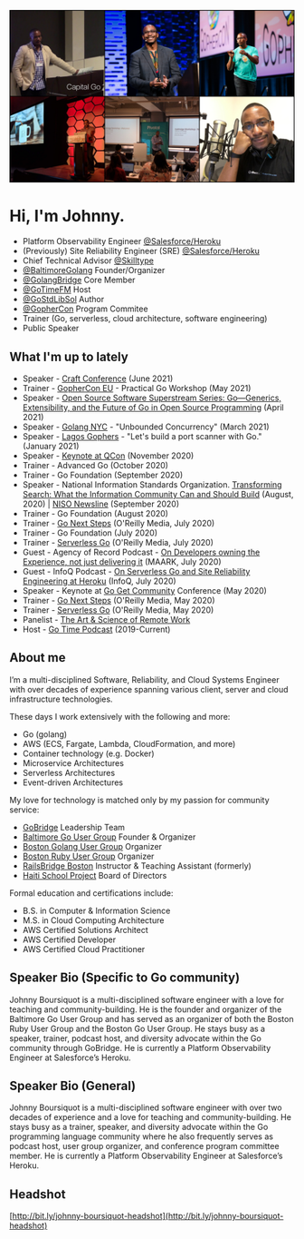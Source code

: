 ![Johnny Boursiquot](https://github.com/jboursiquot/jboursiquot/blob/master/static/images/collage.jpg)

# Hi, I'm Johnny.

* Platform Observability Engineer [@Salesforce/Heroku](https://twitter.com/Heroku)
* (Previously) Site Reliability Engineer (SRE) [@Salesforce/Heroku](https://twitter.com/Heroku)
* Chief Technical Advisor [@Skilltype](https://twitter.com/skilltype)
* [@BaltimoreGolang](https://twitter.com/BaltimoreGolang) Founder/Organizer
* [@GolangBridge](https://twitter.com/GolangBridge) Core Member
* [@GoTimeFM](https://twitter.com/GoTimeFM) Host
* [@GoStdLibSol](https://twitter.com/GoStdLibSol) Author
* [@GopherCon](https://twitter.com/gophercon) Program Commitee
* Trainer (Go, serverless, cloud architecture, software engineering)
* Public Speaker

## What I'm up to lately

* Speaker - [Craft Conference](https://craft-conf.com/speaker/JohnnyBoursiquot) (June 2021)
* Trainer - [GopherCon EU](https://gophercon.eu/) - Practical Go Workshop (May 2021)
* Speaker - [Open Source Software Superstream Series: Go—Generics, Extensibility, and the Future of Go in Open Source Programming](https://www.oreilly.com/attend/open-source-software-superstream-series-gogenerics-extensibility-and-the-future-of-go-in-open-source-programming/0636920053215/0636920053214/) (April 2021)
* Speaker - [Golang NYC](https://www.meetup.com/golanguagenewyork/events/276460855) - "Unbounded Concurrency" (March 2021) 
* Speaker - [Lagos Gophers](https://www.meetup.com/GolangNigeria/events/274776873) - "Let's build a port scanner with Go." (January 2021)
* Speaker - [Keynote at QCon](https://plus.qconferences.com/plus2020/speakers/johnny-boursiquot) (November 2020)
* Trainer - Advanced Go (October 2020)
* Trainer - Go Foundation (September 2020)
* Speaker - National Information Standards Organization. [Transforming Search: What the Information Community Can and Should Build](https://www.niso.org/niso-io/2020/09/privacy-and-effective-search-experience-johnny-boursiquot) (August, 2020) | [NISO Newsline](https://nationalinformationstandardsorganization.cmail19.com/t/ViewEmail/j/2F5C83CD4A4E02CD2540EF23F30FEDED/A1281FF9892A439F46778398EADC2510) (September 2020) 
* Trainer - Go Foundation (August 2020)
* Trainer - [Go Next Steps](https://learning.oreilly.com/live-training/courses/go-next-steps/0636920433330) (O'Reilly Media, July 2020)
* Trainer - Go Foundation (July 2020)
* Trainer - [Serverless Go](https://t.co/ZN1VkaYPjU?amp=1) (O'Reilly Media, July 2020)
* Guest - Agency of Record Podcast - [On Developers owning the Experience, not just delivering it](https://aor.maark.com/episode/johnny-boursiquot) (MAARK, July 2020)
* Guest - InfoQ Podcast - [On Serverless Go and Site Reliability Engineering at Heroku](https://www.infoq.com/podcasts/serverless-go-site-reliability-engineering/) (InfoQ, July 2020)
* Speaker - Keynote at [Go Get Community]((https://www.gogetcommunity.com/speakers/johnny-boursiquot/)) Conference (May 2020)
* Trainer - [Go Next Steps](https://learning.oreilly.com/live-training/courses/go-next-steps/0636920386711/) (O'Reilly Media, May 2020)
* Trainer - [Serverless Go](https://learning.oreilly.com/live-training/courses/serverless-go/0636920407034/) (O'Reilly Media, May 2020)
* Panelist - [The Art & Science of Remote Work](https://www.linkedin.com/events/theart-scienceofremotework/)
* Host - [Go Time Podcast](https://changelog.com/gotime) (2019-Current)

## About me

I’m a multi-disciplined Software, Reliability, and Cloud Systems Engineer with over decades of experience spanning various client, server and cloud infrastructure technologies. 

These days I work extensively with the following and more:

* Go (golang)
* AWS (ECS, Fargate, Lambda, CloudFormation, and more)
* Container technology (e.g. Docker)
* Microservice Architectures
* Serverless Architectures
* Event-driven Architectures

My love for technology is matched only by my passion for community service:

* [GoBridge](http://golangbridge.org/) Leadership Team
* [Baltimore Go User Group](http://baltimoregolang.org/) Founder & Organizer
* [Boston Golang User Group](http://bostongolang.org/) Organizer
* [Boston Ruby User Group](http://bostonrb.org/) Organizer
* [RailsBridge Boston](https://www.railsbridgeboston.org/) Instructor & Teaching Assistant (formerly)
* [Haiti School Project](http://haitischoolproject.org/) Board of Directors

Formal education and certifications include:

* B.S. in Computer & Information Science
* M.S. in Cloud Computing Architecture
* AWS Certified Solutions Architect
* AWS Certified Developer
* AWS Certified Cloud Practitioner

## Speaker Bio (Specific to Go community)

Johnny Boursiquot is a multi-disciplined software engineer with a love for teaching and community-building. He is the founder and organizer of the Baltimore Go User Group and has served as an organizer of both the Boston Ruby User Group and the Boston Go User Group. He stays busy as a speaker, trainer, podcast host, and diversity advocate within the Go community through GoBridge. He is currently a Platform Observability Engineer at Salesforce’s Heroku.

## Speaker Bio (General)

Johnny Boursiquot is a multi-disciplined software engineer with over two decades of experience and a love for teaching and community-building. He stays busy as a trainer, speaker, and diversity advocate within the Go programming language community where he also frequently serves as podcast host, user group organizer, and conference program committee member. He is currently a Platform Observability Engineer at Salesforce’s Heroku.

## Headshot

[http://bit.ly/johnny-boursiquot-headshot](http://bit.ly/johnny-boursiquot-headshot)

